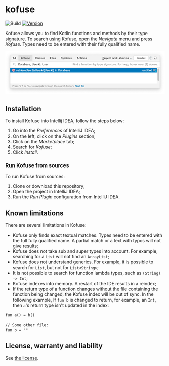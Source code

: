 # kofuse

![Build](https://github.com/bepil/kofuse/workflows/Build/badge.svg)
[![Version](https://img.shields.io/jetbrains/plugin/v/22222-kofuse.svg)](https://plugins.jetbrains.com/plugin/22222-kofuse)

<!-- Plugin description -->
Kofuse allows you to find Kotlin functions and methods by their type signature. To search using Kofuse, open the 
*Navigate* menu and press *Kofuse*. Types need to be entered with their fully qualified name.


![](https://raw.githubusercontent.com/bepil/kofuse/d50b210963af06a9651516573beee05aac9a97b9/doc/assets/search.png)
<!-- Plugin description end -->


## Installation
To install Kofuse into Intellij IDEA, follow the steps below:
1. Go into the *Preferences* of IntelliJ IDEA;
2. On the left, click on the *Plugins* section;
3. Click on the *Marketplace* tab;
4. Search for *Kofuse*;
5. Click *Install*.

### Run Kofuse from sources
To run Kofuse from sources:
1. Clone or download this repository;
2. Open the project in IntelliJ IDEA;
3. Run the *Run Plugin* configuration from IntelliJ IDEA.

## Known limitations

There are several limitations in Kofuse:
- Kofuse only finds exact textual matches. Types need to be entered with the full fully qualified name. 
A partial match or a text with typos will not give results;
- Kofuse does not take sub and super types into account. 
For example, searching for a `List` will not find an `ArrayList`;
- Kofuse does not understand generics. For example, it is possible to search for `List`, but not for `List<String>`;
- It is not possible to search for function lambda types, such as `(String) -> Int`;
- Kofuse indexes into memory. A restart of the IDE results in a reindex;
- If the return type of a function changes without the file containing the function being changed, the Kofuse index will
be out of sync. In the following example, If `fun b` is changed to return, for example, an `Int`, then `a`'s return type 
isn't updated in the index:
```
fun a() = b()

// Some other file:
fun b = ""
```

## License, warranty and liability
See [the license](LICENSE).